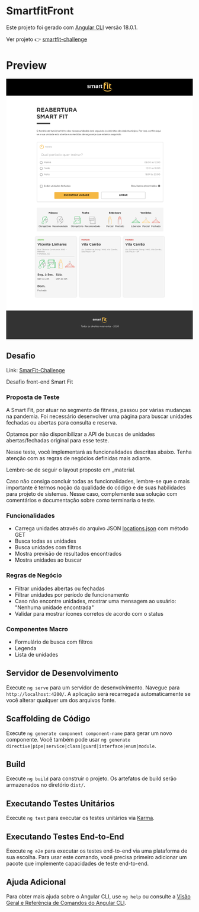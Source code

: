 # SmartfitFront

Este projeto foi gerado com [Angular CLI](https://github.com/angular/angular-cli) versão 18.0.1.

Ver projeto
 👉 [smartfit-challenge](https://smartfit-desafio.vercel.app/reabertura)

# Preview

![preview](preview.png)

## Desafio

Link: [SmarFit-Challenge](https://github.com/bioritmo/front-end-code-challenge-smartsite)

Desafio front-end Smart Fit

### Proposta de Teste

A Smart Fit, por atuar no segmento de fitness, passou por várias mudanças na pandemia. Foi necessário desenvolver uma página para buscar unidades fechadas ou abertas para consulta e reserva.

Optamos por não disponibilizar a API de buscas de unidades abertas/fechadas original para esse teste.

Nesse teste, você implementará as funcionalidades descritas abaixo. Tenha atenção com as regras de negócios definidas mais adiante.

Lembre-se de seguir o layout proposto em _material.

Caso não consiga concluir todas as funcionalidades, lembre-se que o mais importante é termos noção da qualidade do código e de suas habilidades para projeto de sistemas. Nesse caso, complemente sua solução com comentários e documentação sobre como terminaria o teste.

### Funcionalidades

- Carrega unidades através do arquivo JSON [locations.json](https://test-frontend-developer.s3.amazonaws.com/data/locations.json) com método GET
- Busca todas as unidades
- Busca unidades com filtros
- Mostra previsão de resultados encontrados
- Mostra unidades ao buscar

### Regras de Negócio

- Filtrar unidades abertas ou fechadas
- Filtrar unidades por período de funcionamento
- Caso não encontre unidades, mostrar uma mensagem ao usuário: "Nenhuma unidade encontrada"
- Validar para mostrar ícones corretos de acordo com o status

### Componentes Macro

- Formulário de busca com filtros
- Legenda
- Lista de unidades

## Servidor de Desenvolvimento

Execute `ng serve` para um servidor de desenvolvimento. Navegue para `http://localhost:4200/`. A aplicação será recarregada automaticamente se você alterar qualquer um dos arquivos fonte.

## Scaffolding de Código

Execute `ng generate component component-name` para gerar um novo componente. Você também pode usar `ng generate directive|pipe|service|class|guard|interface|enum|module`.

## Build

Execute `ng build` para construir o projeto. Os artefatos de build serão armazenados no diretório `dist/`.

## Executando Testes Unitários

Execute `ng test` para executar os testes unitários via [Karma](https://karma-runner.github.io).

## Executando Testes End-to-End

Execute `ng e2e` para executar os testes end-to-end via uma plataforma de sua escolha. Para usar este comando, você precisa primeiro adicionar um pacote que implemente capacidades de teste end-to-end.

## Ajuda Adicional

Para obter mais ajuda sobre o Angular CLI, use `ng help` ou consulte a [Visão Geral e Referência de Comandos do Angular CLI](https://angular.dev/tools/cli).
